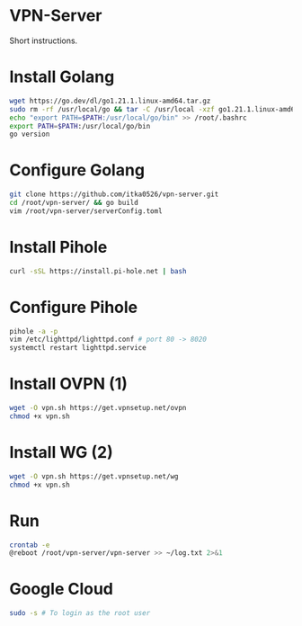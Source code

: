 # VPN-Server

Short instructions.

# Install Golang

```bash
wget https://go.dev/dl/go1.21.1.linux-amd64.tar.gz
sudo rm -rf /usr/local/go && tar -C /usr/local -xzf go1.21.1.linux-amd64.tar.gz
echo "export PATH=$PATH:/usr/local/go/bin" >> /root/.bashrc
export PATH=$PATH:/usr/local/go/bin
go version
```

# Configure Golang

```bash
git clone https://github.com/itka0526/vpn-server.git
cd /root/vpn-server/ && go build
vim /root/vpn-server/serverConfig.toml
```

# Install Pihole

```bash
curl -sSL https://install.pi-hole.net | bash
```

# Configure Pihole

```bash
pihole -a -p
vim /etc/lighttpd/lighttpd.conf # port 80 -> 8020
systemctl restart lighttpd.service
```

# Install OVPN (1)

```bash
wget -O vpn.sh https://get.vpnsetup.net/ovpn
chmod +x vpn.sh
```

# Install WG (2)

```bash
wget -O vpn.sh https://get.vpnsetup.net/wg
chmod +x vpn.sh
```

# Run

```bash
crontab -e
@reboot /root/vpn-server/vpn-server >> ~/log.txt 2>&1
```

# Google Cloud

```bash
sudo -s # To login as the root user
```

